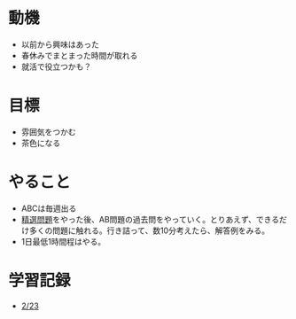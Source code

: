 # 動機
- 以前から興味はあった
- 春休みでまとまった時間が取れる
- 就活で役立つかも？

# 目標
- 雰囲気をつかむ
- 茶色になる

# やること
- ABCは毎週出る
- [精選問題](https://qiita.com/drken/items/fd4e5e3630d0f5859067#5-%E9%81%8E%E5%8E%BB%E5%95%8F%E7%B2%BE%E9%81%B8-10-%E5%95%8F)をやった後、AB問題の過去問をやっていく。とりあえず、できるだけ多くの問題に触れる。行き詰って、数10分考えたら、解答例をみる。
- 1日最低1時間程はやる。

# 学習記録
- [2/23](20190223.md)


